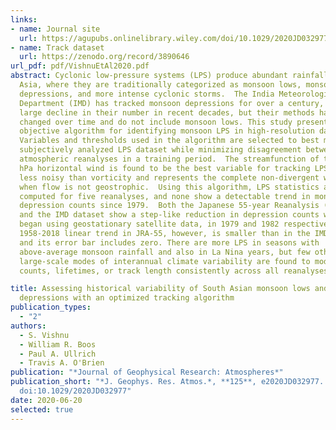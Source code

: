 ```yaml
---
links:
- name: Journal site
  url: https://agupubs.onlinelibrary.wiley.com/doi/10.1029/2020JD032977
- name: Track dataset
  url: https://zenodo.org/record/3890646
url_pdf: pdf/VishnuEtAl2020.pdf
abstract: Cyclonic low-pressure systems (LPS) produce abundant rainfall in South
  Asia, where they are traditionally categorized as monsoon lows, monsoon
  depressions, and more intense cyclonic storms.  The India Meteorological
  Department (IMD) has tracked monsoon depressions for over a century, finding a
  large decline in their number in recent decades, but their methods have
  changed over time and do not include monsoon lows. This study presents a fast,
  objective algorithm for identifying monsoon LPS in high-resolution datasets.
  Variables and thresholds used in the algorithm are selected to best match a
  subjectively analyzed LPS dataset while minimizing disagreement between four
  atmospheric reanalyses in a training period.  The streamfunction of the 850
  hPa horizontal wind is found to be the best variable for tracking LPS; it is
  less noisy than vorticity and represents the complete non-divergent wind, even
  when flow is not geostrophic.  Using this algorithm, LPS statistics are
  computed for five reanalyses, and none show a detectable trend in monsoon
  depression counts since 1979.  Both the Japanese 55-year Reanalysis (JRA-55)
  and the IMD dataset show a step-like reduction in depression counts when they
  began using geostationary satellite data, in 1979 and 1982 respectively; the
  1958-2018 linear trend in JRA-55, however, is smaller than in the IMD dataset
  and its error bar includes zero. There are more LPS in seasons with
  above-average monsoon rainfall and also in La Nina years, but few other
  large-scale modes of interannual climate variability are found to modulate LPS
  counts, lifetimes, or track length consistently across all reanalyses.

title: Assessing historical variability of South Asian monsoon lows and
  depressions with an optimized tracking algorithm
publication_types:
  - "2"
authors:
  - S. Vishnu
  - William R. Boos
  - Paul A. Ullrich
  - Travis A. O'Brien
publication: "*Journal of Geophysical Research: Atmospheres*"
publication_short: "*J. Geophys. Res. Atmos.*, **125**, e2020JD032977.
  doi:10.1029/2020JD032977"
date: 2020-06-20
selected: true
---
```

